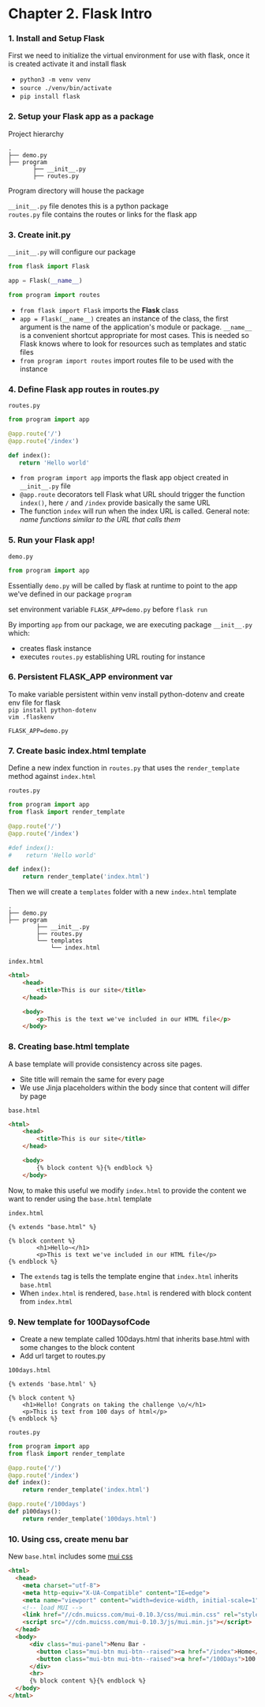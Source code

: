 # Chapter 2. Flask Intro

### 1. Install and Setup Flask

First we need to initialize the virtual environment for use with flask, once it is created activate it and install flask  

- `python3 -m venv venv`
- `source ./venv/bin/activate`
- `pip install flask`

### 2. Setup your Flask app as a package

Project hierarchy
~~~
.
├── demo.py
├── program
       ├── __init__.py
       ├── routes.py
~~~  

Program directory will house the package

`__init__.py` file denotes this is a python package  
`routes.py` file contains the routes or links for the flask app  

### 3. Create init.py
`__init__.py` will configure our package

~~~python
from flask import Flask

app = Flask(__name__)

from program import routes
~~~
- `from flask import Flask` imports the __Flask__ class
- `app = Flask(__name__)` creates an instance of the class, the first argument is the name of the application's module or package. `__name__` is a convenient shortcut appropriate for most cases. This is needed so Flask knows where to look for resources such as templates and static files
- `from program import routes` import routes file to be used with the instance

### 4. Define Flask app routes in routes.py
`routes.py`

 ~~~python
from program import app

@app.route('/')
@app.route('/index')

def index():
    return 'Hello world'
~~~
- `from program import app` imports the flask app object created in `__init__.py` file
- `@app.route` decorators tell Flask what URL should trigger the function `index()`, here `/` and `/index` provide basically the same URL
- The function `index` will run when the index URL is called. General note: *name functions similar to the URL that calls them*

### 5. Run your Flask app!

`demo.py`  
~~~python
from program import app
~~~
Essentially `demo.py` will be called by flask at runtime to point to the app we've defined in our package `program`

set environment variable `FLASK_APP=demo.py` before `flask run`

By importing `app` from our package, we are executing package `__init__.py` which:
- creates flask instance
- executes `routes.py` establishing URL routing for instance  

### 6. Persistent FLASK_APP environment var

To make variable persistent within venv install python-dotenv and create env file for flask  
`pip install python-dotenv`  
`vim .flaskenv`
```
FLASK_APP=demo.py
```

### 7. Create basic index.html template

Define a new index function in `routes.py` that uses the `render_template` method against `index.html`  

`routes.py`
~~~python
from program import app
from flask import render_template

@app.route('/')
@app.route('/index')

#def index():
#    return 'Hello world'

def index():
    return render_template('index.html')
~~~

Then we will create a `templates` folder with a new `index.html` template
~~~
.
├── demo.py
├── program
        ├── __init__.py
        ├── routes.py
        └── templates
            └── index.html
~~~
`index.html`
~~~html
<html>
    <head>
        <title>This is our site</title>
    </head>

    <body>
        <p>This is the text we've included in our HTML file</p>
    </body>
~~~
### 8. Creating base.html template

A base template will provide consistency across site pages. 
- Site title will remain the same for every page
- We use Jinja placeholders within the body since that content will differ by page

`base.html`
~~~html
<html>
    <head>
        <title>This is our site</title>
    </head>

    <body>
        {% block content %}{% endblock %}
    </body>
~~~

Now, to make this useful we modify `index.html` to provide the content we want to render using the `base.html` template

`index.html`
~~~jinja
{% extends "base.html" %}

{% block content %}
        <h1>Hello~</h1>
        <p>This is text we've included in our HTML file</p>
{% endblock %}
~~~

- The `extends` tag is tells the template engine that `index.html` inherits `base.html`
- When `index.html` is rendered, `base.html` is rendered with block content from `index.html ` 

### 9. New template for 100DaysofCode

- Create a new template called 100days.html that inherits base.html with some changes to the block content  
- Add url target to routes.py  

`100days.html`
~~~jinja
{% extends 'base.html' %}

{% block content %}
    <h1>Hello! Congrats on taking the challenge \o/</h1>
    <p>This is text from 100 days of html</p>
{% endblock %}
~~~

`routes.py`
~~~python
from program import app
from flask import render_template

@app.route('/')
@app.route('/index')
def index():
    return render_template('index.html')

@app.route('/100days')
def p100days():
    return render_template('100days.html')
~~~

### 10. Using css, create menu bar

New `base.html` includes some [mui css](https://www.muicss.com/)
~~~html
<html>
  <head>
    <meta charset="utf-8">
    <meta http-equiv="X-UA-Compatible" content="IE=edge">
    <meta name="viewport" content="width=device-width, initial-scale=1">
    <!-- load MUI -->
    <link href="//cdn.muicss.com/mui-0.10.3/css/mui.min.css" rel="stylesheet" type="text/css" />
    <script src="//cdn.muicss.com/mui-0.10.3/js/mui.min.js"></script>
  </head>
  <body>
      <div class="mui-panel">Menu Bar -
        <button class="mui-btn mui-btn--raised"><a href="/index">Home</a></button>
        <button class="mui-btn mui-btn--raised"><a href="/100Days">100 Days</a></button>
      </div>
      <hr>
      {% block content %}{% endblock %}
  </body>
</html>
~~~
